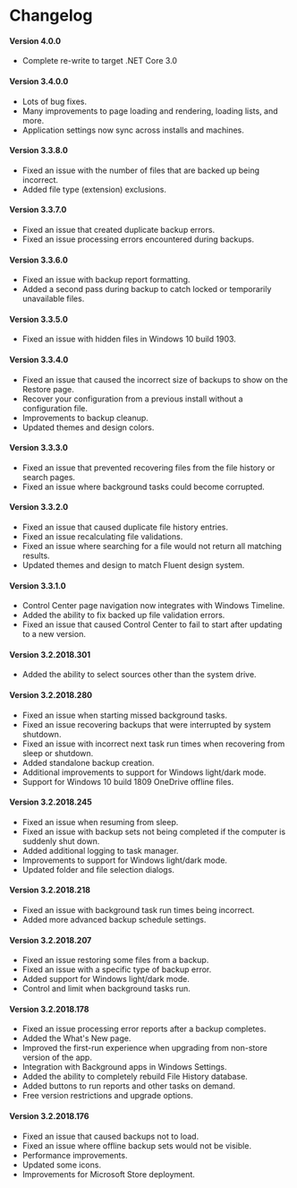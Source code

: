 # Changelog

#### Version 4.0.0
- Complete re-write to target .NET Core 3.0

#### Version 3.4.0.0
- Lots of bug fixes.
- Many improvements to page loading and rendering, loading lists, and more.
- Application settings now sync across installs and machines.

#### Version 3.3.8.0
- Fixed an issue with the number of files that are backed up being incorrect.
- Added file type (extension) exclusions.

#### Version 3.3.7.0
- Fixed an issue that created duplicate backup errors.
- Fixed an issue processing errors encountered during backups.

#### Version 3.3.6.0
- Fixed an issue with backup report formatting.
- Added a second pass during backup to catch locked or temporarily unavailable files.

#### Version 3.3.5.0
- Fixed an issue with hidden files in Windows 10 build 1903.

#### Version 3.3.4.0
- Fixed an issue that caused the incorrect size of backups to show on the Restore page.
- Recover your configuration from a previous install without a configuration file.
- Improvements to backup cleanup.
- Updated themes and design colors.

#### Version 3.3.3.0
- Fixed an issue that prevented recovering files from the file history or search pages.
- Fixed an issue where background tasks could become corrupted.

#### Version 3.3.2.0
- Fixed an issue that caused duplicate file history entries.
- Fixed an issue recalculating file validations.
- Fixed an issue where searching for a file would not return all matching results.
- Updated themes and design to match Fluent design system.

#### Version 3.3.1.0
- Control Center page navigation now integrates with Windows Timeline.
- Added the ability to fix backed up file validation errors.
- Fixed an issue that caused Control Center to fail to start after updating to a new version.

#### Version 3.2.2018.301
- Added the ability to select sources other than the system drive.

#### Version 3.2.2018.280
- Fixed an issue when starting missed background tasks.
- Fixed an issue recovering backups that were interrupted by system shutdown.
- Fixed an issue with incorrect next task run times when recovering from sleep or shutdown.
- Added standalone backup creation.
- Additional improvements to support for Windows light/dark mode.
- Support for Windows 10 build 1809 OneDrive offline files.

#### Version 3.2.2018.245
- Fixed an issue when resuming from sleep.
- Fixed an issue with backup sets not being completed if the computer is suddenly shut down.
- Added additional logging to task manager.
- Improvements to support for Windows light/dark mode.
- Updated folder and file selection dialogs.

#### Version 3.2.2018.218
- Fixed an issue with background task run times being incorrect.
- Added more advanced backup schedule settings.

#### Version 3.2.2018.207
- Fixed an issue restoring some files from a backup.
- Fixed an issue with a specific type of backup error.
- Added support for Windows light/dark mode.
- Control and limit when background tasks run.

#### Version 3.2.2018.178
- Fixed an issue processing error reports after a backup completes.
- Added the What's New page.
- Improved the first-run experience when upgrading from non-store version of the app.
- Integration with Background apps in Windows Settings.
- Added the ability to completely rebuild File History database.
- Added buttons to run reports and other tasks on demand.
- Free version restrictions and upgrade options.

#### Version 3.2.2018.176
- Fixed an issue that caused backups not to load.
- Fixed an issue where offline backup sets would not be visible.
- Performance improvements.
- Updated some icons.
- Improvements for Microsoft Store deployment.
